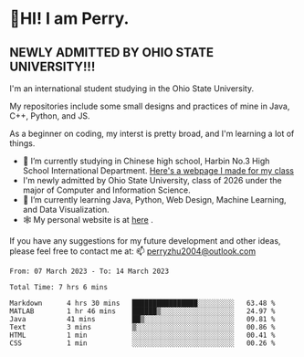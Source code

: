 # 🌄HI! I am Perry. <br> #
## NEWLY ADMITTED BY OHIO STATE UNIVERSITY!!! ##  
I'm an international student studying in the Ohio State University. <br>

My repositories include some small designs and practices of mine in Java, C++, Python, and JS. <br>

As a beginner on coding, my interst is pretty broad, and I'm learning a lot of things. <br>
- 🔭 I’m currently studying in Chinese high school, Harbin No.3 High School International Department. [Here's a webpage I made for my class](https://perry2004.github.io/weirdos/)
- I'm newly admitted by Ohio State University, class of 2026 under the major of Computer and Information Science. 
- 🌱 I’m currently learning Java, Python, Web Design, Machine Learning, and Data Visualization. 
- 🕸️ My personal website is at <a href="https://zhu-yp.cn">here</a> .  

If you have any suggestions for my future development and other ideas, please feel free to contact me at: 📫 [perryzhu2004@outlook.com](mailto:perryzhu2004@outlook.com)

<!--START_SECTION:waka-->

```text
From: 07 March 2023 - To: 14 March 2023

Total Time: 7 hrs 6 mins

Markdown      4 hrs 30 mins   ████████████████░░░░░░░░░   63.48 %
MATLAB        1 hr 46 mins    ██████▒░░░░░░░░░░░░░░░░░░   24.97 %
Java          41 mins         ██▒░░░░░░░░░░░░░░░░░░░░░░   09.81 %
Text          3 mins          ▒░░░░░░░░░░░░░░░░░░░░░░░░   00.86 %
HTML          1 min           ░░░░░░░░░░░░░░░░░░░░░░░░░   00.41 %
CSS           1 min           ░░░░░░░░░░░░░░░░░░░░░░░░░   00.26 %
```

<!--END_SECTION:waka-->